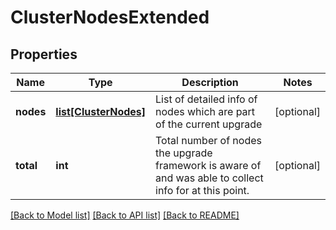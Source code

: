 # ClusterNodesExtended

## Properties
Name | Type | Description | Notes
------------ | ------------- | ------------- | -------------
**nodes** | [**list[ClusterNodes]**](ClusterNodes.md) | List of detailed info of nodes which are part of the current upgrade | [optional] 
**total** | **int** | Total number of nodes the upgrade framework is aware of and was able to collect info for at this point. | [optional] 

[[Back to Model list]](../README.md#documentation-for-models) [[Back to API list]](../README.md#documentation-for-api-endpoints) [[Back to README]](../README.md)


